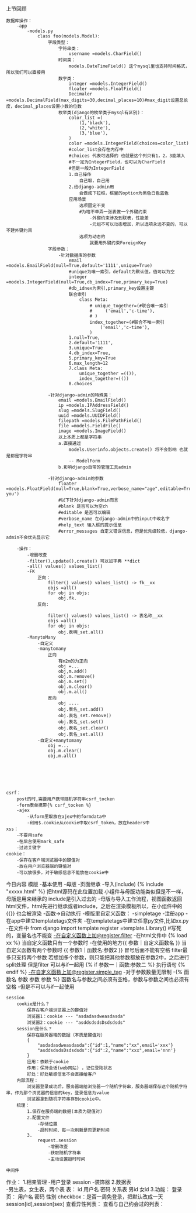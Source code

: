 上节回顾

    数据库操作：
        -app
            -models.py
                class foo(models.Model):
                    字段类型：
                        字符串类：
                            username =models.CharField()
                        时间类：
                            models.DateTimeField() 这个mysql里也支持时间格式，所以我们可以直接用
                        数字类：
                            integer =models.IntegerField()
                            floater =models.FloatField()
                            Decimaler =models.DecimalField(max_digits=30,decimal_places=10)#max_digit设置总长度，decimal_places设置小数的位数
                        枚举类(django的枚举类于mysql有区别)：
                            color_list =(
                                (1,'black'),
                                (2,'white'),
                                (3,'blue'),
                            )
                            color =models.IntegerField(choices=color_list) 
                            #color_list会存在内存中
                            #choices 代表可选择的 也就是这个列只有1，2，3能填入
                            #不一定为IntegerField，也可以为CharField
                            #但是一般为IntegerField
                            1.自己操作
                                自己取，自己用
                            2.给django-admin用
                                会做成下拉框，框里的option为黑色白色蓝色
                            应用场景
                                选项固定不变
                                #为啥不单弄一张表做一个外键约束
                                    -外键约束涉及到联表，性能差
                                    -元组不可以动态增加，所以选项永远不变的，可以不建外键约束
                                选项为动态的
                                    就要用外键约束ForeignKey
                    字段参数：
                        -针对数据库的参数
                            email =models.EmailField(null=True,default='1111',unique=True)
                            #unique为唯一索引，default为默认值，值可以为空
                            integer =models.IntegerField(null=True,db_index=True,primary_key=True)
                            #db_idnex为索引,primary_key设置主键
                            联合索引
                                class Meta: 
                                    # unique_together=(#联合唯一索引
                                    #     ('email','c-time'),
                                    # )
                                    index_together=(#联合不唯一索引
                                        ('email','c-time'),
                                    )
                            1.null=True,
                            2.default='1111',
                            3.unique=True
                            4.db_index=True,
                            5.primary_key=True
                            6.max_length=12
                            7.class Meta: 
                                unique_together =(()),
                                index_together=(())
                            8.choices
                    
                    -针对django-admin的特殊类：
                        email =models.EmailField()
                        ip =models.IPAddressField()
                        slug =models.SlugField()
                        uuid =models.UUIDField()
                        filepath =models.FilePathField()
                        file =models.FieldFile()
                        image =models.ImageField()
                        以上本质上都是字符串
                        a.直接通过
                            models.Userinfo.objects.create() 将不会影响 也就是都是字符串
                            -- ModelForm
                        b.影响django自带的管理工具admin

                    -针对django-admin的参数
                        floater =models.FloatField(null=True,blank=True,verbose_name="age",editable=True,help_text='help you')
                        #以下针对django-admin而言 
                        #blank 是否可以为空ch
                        #editable 是否可以编辑
                        #verbose_name 在django-admin中的input中改名字
                        #help_text 输入框的提示信息
                        #error_messages 自定义错误信息，但是优先级较低，django-admin不会优先显示它

        -操作：
            -增删改查
            -filter(),update(),create() 可以加字典 **dict
            -all() values() values_list()
            -FK
                正向：
                    filter() values() values_list() -> fk__xx
                    objs =all()
                    for obj in objs:
                        obj.fk.
                反向:
                    
                    filter() values() values_list() -> 表名称__xx
                    objs =all()
                    for obj in objs:
                        obj.表明_set.all()
            -ManytoMany
                -自定义
                -manytomany
                    正向
                        有m2m的为正向
                        obj =...
                        obj,m.add()
                        obj.m.remove()
                        obj.m.set()
                        obj.m.clear()
                        obj.m.all()
                    反向
                        obj ....
                        obj.表名_set.add()
                        obj.表名_set.remove()
                        obj.表名_set.set()
                        obj.表名_set.clear()
                        obj.表名_set.all()
                -自定义+manytomany
                    obj =...
                    obj.m.clear()
                    obj,m.all()
                 





    csrf：
        post的时,需要用户携带随机字符串csrf_tocken
        -form表单携带{% csrf_tocken %}
        -ajex
            -从form里取放在ajex中的formdata中
            -利用$.cookie从cookie中取csrf_token，放在headers中
    xss：
        -不要用safe
        -在后台使用mark_safe
        -过滤关键字
    cookie：
        -保存在客户端浏览器中的键值对
        -放在用户浏览器端的键值对
        -可以放很多，对于敏感信息不能放在cookie中

今日内容
    模版
        -基本使用
        -母版
            -页面继承
        -导入(include)  {% include "xxxxx.html" %} 把html源码在此位置加载
            小组件与母版功能类似但是不一样，母版是用来继承的
            include是引入过去的
        -母版与导入工作流程，视图函数返回html文件，html先进行继承或者include，之后在渲染模板所以，在小组件中的{{}} 也会被渲染
        -函数->自动执行
        -模版里自定义函数：
            -simpletage
            -注册app
            -在app中建立templatetags文件夹
            -在templatetags中建立任意py文件,比如xx.py
            -在文件中
                from django import template
                register =template.Library() #写死的，变量名也不能变
            -在自定义函数上加@register.filter
                -在html文件中 {% load xx %}
                    当自定义函数只有一个参数时
                        -在使用的地方{{ 参数｜自定义函数名 }}
                    当自定义函数有两个参数时
                        {{ 参数1｜函数名:参数2 }}  冒号后面不能有空格
                    filter最多只支持两个参数
                        若想加多个参数，则只能把其他参数都放在参数2中，之后进行split处理
                    但是filter 可以与if一起用
                    {% if 参数一｜函数:参数二 %}
                        执行语句
                    {% endif %}
            -在自定义函数上加@register.simple_tag
                -对于参数数量无限制
                -{% 函数名 参数 参数 参数 %} 函数名与参数之间必须有空格，参数与参数之间也必须有空格
                -但是不可以与if一起使用

    session
        cookie是什么？
            保存在客户端浏览器上的键值对
            浏览器1：cookie --- "asdadasdweasdasda" 
            浏览器2：cookie --- "asddsdsdsDsdsdsds"
        session是什么？
            保存在服务器端的数据（本质是键值对）
            {
                "asdadasdweasdasda":{"id":1,"name":"xx",email='xxx'}
                "asddsdsdsDsdsdsds":{"id":2,"name":"xxx",email='nnn'}
            }
            应用：依赖于cookie
            作用：保持会话(web网站) ，记住登陆状态
            好处：好处敏感信息不会直接给客户
        内部流程：
            浏览器登录成功后，服务器端给浏览器一个随机字符串，服务器端保存这个随机字符串，作为那个浏览器的信息的key，登录信息为value
            浏览器拿到随机字符串存到cookie中。
        梳理：
            1.保存在服务端的数据(本质为键值对)
            2.配置文件
                -存储位置
                -超时时间、每一次刷新是否更新时间
            3.
                request.session
                    -增删改查
                    -获取随机字符串
                    -主动设置超时时间
                    
    中间件


作业：
    1.相亲管理 
        -用户登录 session
        -装饰器
    2.数据表    
        -男生表，女生表，两个表
            表：
                id 用户名 密码
            关系表
                男id 女id
    3.功能：
        登录页：
            用户名
            密码
            性别 
            checkbox：是否一周免登录，把默认改成一天
            session[id],session[sex]
        查看异性列表：
        查看与自己约会过的列表：


        



    